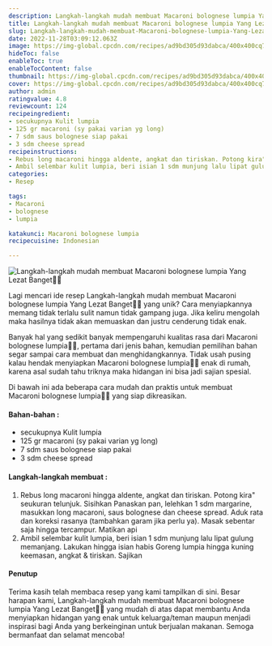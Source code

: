 ```yaml
---
description: Langkah-langkah mudah membuat Macaroni bolognese lumpia Yang Lezat Banget"
title: Langkah-langkah mudah membuat Macaroni bolognese lumpia Yang Lezat Banget
slug: Langkah-langkah-mudah-membuat-Macaroni-bolognese-lumpia-Yang-Lezat-Banget
date: 2022-11-28T03:09:12.063Z
image: https://img-global.cpcdn.com/recipes/ad9bd305d93dabca/400x400cq70/photo.jpg
hideToc: false
enableToc: true
enableTocContent: false
thumbnail: https://img-global.cpcdn.com/recipes/ad9bd305d93dabca/400x400cq70/photo.jpg
cover: https://img-global.cpcdn.com/recipes/ad9bd305d93dabca/400x400cq70/photo.jpg
author: admin
ratingvalue: 4.8
reviewcount: 124
recipeingredient:
- secukupnya Kulit lumpia
- 125 gr macaroni (sy pakai varian yg long)
- 7 sdm saus bolognese siap pakai
- 3 sdm cheese spread
recipeinstructions:
- Rebus long macaroni hingga aldente, angkat dan tiriskan. Potong kira" seukuran telunjuk. Sisihkan Panaskan pan, lelehkan 1 sdm margarine, masukkan long macaroni, saus bolognese dan cheese spread. Aduk rata dan koreksi rasanya (tambahkan garam jika perlu ya). Masak sebentar saja hingga tercampur. Matikan api
- Ambil selembar kulit lumpia, beri isian 1 sdm munjung lalu lipat gulung memanjang. Lakukan hingga isian habis Goreng lumpia hingga kuning keemasan, angkat & tiriskan. Sajikan
categories:
- Resep

tags:
- Macaroni
- bolognese
- lumpia

katakunci: Macaroni bolognese lumpia
recipecuisine: Indonesian

---
```


![Langkah-langkah mudah membuat Macaroni bolognese lumpia Yang Lezat Banget👩‍🍳](https://img-global.cpcdn.com/recipes/ad9bd305d93dabca/400x400cq70/photo.jpg)

Lagi mencari ide resep Langkah-langkah mudah membuat Macaroni bolognese lumpia Yang Lezat Banget👩‍🍳 yang unik? Cara menyiapkannya memang tidak terlalu sulit namun tidak gampang juga. Jika keliru mengolah maka hasilnya tidak akan memuaskan dan justru cenderung tidak enak.

Banyak hal yang sedikit banyak mempengaruhi kualitas rasa dari Macaroni bolognese lumpia👩‍🍳, pertama dari jenis bahan, kemudian pemilihan bahan segar sampai cara membuat dan menghidangkannya. Tidak usah pusing kalau hendak menyiapkan Macaroni bolognese lumpia👩‍🍳 enak di rumah, karena asal sudah tahu triknya maka hidangan ini bisa jadi sajian spesial.

Di bawah ini ada beberapa cara mudah dan praktis untuk membuat Macaroni bolognese lumpia👩‍🍳 yang siap dikreasikan.

<!--inarticleads1-->

#### Bahan-bahan :

- secukupnya Kulit lumpia
- 125 gr macaroni (sy pakai varian yg long)
- 7 sdm saus bolognese siap pakai
- 3 sdm cheese spread

<!--inarticleads2-->

#### Langkah-langkah membuat :

1. Rebus long macaroni hingga aldente, angkat dan tiriskan. Potong kira" seukuran telunjuk. Sisihkan Panaskan pan, lelehkan 1 sdm margarine, masukkan long macaroni, saus bolognese dan cheese spread. Aduk rata dan koreksi rasanya (tambahkan garam jika perlu ya). Masak sebentar saja hingga tercampur. Matikan api
1. Ambil selembar kulit lumpia, beri isian 1 sdm munjung lalu lipat gulung memanjang. Lakukan hingga isian habis Goreng lumpia hingga kuning keemasan, angkat & tiriskan. Sajikan

#### Penutup

Terima kasih telah membaca resep yang kami tampilkan di sini. Besar harapan kami, Langkah-langkah mudah membuat Macaroni bolognese lumpia Yang Lezat Banget👩‍🍳 yang mudah di atas dapat membantu Anda menyiapkan hidangan yang enak untuk keluarga/teman maupun menjadi inspirasi bagi Anda yang berkeinginan untuk berjualan makanan. Semoga bermanfaat dan selamat mencoba!